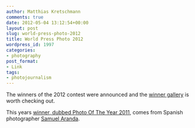 ```yaml
---
author: Matthias Kretschmann
comments: true
date: 2012-05-04 13:12:54+00:00
layout: post
slug: world-press-photo-2012
title: World Press Photo 2012
wordpress_id: 1997
categories:
- photography
post_format:
- Link
tags:
- photojournalism
---
```


The winners of the 2012 contest were announced and the [winner gallery](http://www.worldpressphoto.org/gallery/2012-world-press-photo) is worth checking out. 

This years [winner, dubbed Photo Of The Year 2011](http://www.worldpressphoto.org/photo/world-press-photo-year-2011-0), comes from Spanish photographer [Samuel Aranda](http://www.samuelaranda.net/).
